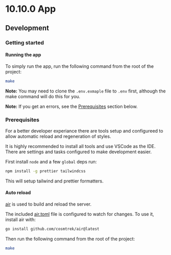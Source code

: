 # 10.10.0 App

## Development

### Getting started

#### Running the app

To simply run the app, run the following command from the root of the project:

```bash
make
```

**Note:** You may need to clone the `.env.exmaple` file to `.env` first, although the make command will do this for you.

**Note:** If you get an errors, see the [Prerequisites](#prerequisites) section below.

### Prerequisites

For a better developer experiance there are tools setup and configureed to allow automatic reload and regeneration of styles.

It is highly recommended to install all tools and use VSCode as the IDE. There are settings and tasks configured to make development easier.

First install `node` and a few `global` deps run:

```bash
npm install -g prettier tailwindcss
```

This will setup tailwind and prettier formatters.

#### Auto reload

[air](https://github.com/cosmtrek/air) is used to build and reload the server.

The included [air.toml](air.toml) file is configured to watch for changes. To use it, install air with:

```bash
go install github.com/cosmtrek/air@latest
```

Then run the following command from the root of the project:

```bash
make
```
